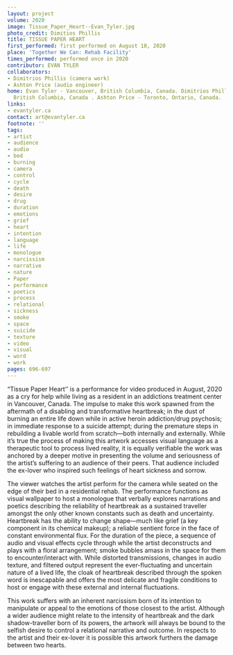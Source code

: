 ```yaml
---
layout: project
volume: 2020
image: Tissue_Paper_Heart--Evan_Tyler.jpg
photo_credit: Dimitios Phillis
title: TISSUE PAPER HEART
first_performed: first performed on August 18, 2020
place: 'Together We Can: Rehab Facility'
times_performed: performed once in 2020
contributor: EVAN TYLER
collaborators:
- Dimitrios Phillis (camera work)
- Ashton Price (audio engineer)
home: Evan Tyler - Vancouver, British Columbia, Canada. Dimitrios Phillis - Victoria,
  British Columbia, Canada . Ashton Price - Toronto, Ontario, Canada.
links:
- evantyler.ca
contact: art@evantyler.ca
footnote: ''
tags:
- artist
- audience
- audio
- bed
- burning
- camera
- control
- cycle
- death
- desire
- drug
- duration
- emotions
- grief
- heart
- intention
- language
- life
- monologue
- narcissism
- narrative
- nature
- Paper
- performance
- poetics
- process
- relational
- sickness
- smoke
- space
- suicide
- texture
- video
- visual
- word
- work
pages: 696-697
---
```

“Tissue Paper Heart’’ is a performance for video produced in August, 2020 as a cry for help while living as a resident in an addictions treatment center in Vancouver, Canada. The impulse to make this work spawned from the aftermath of a disabling and transformative heartbreak; in the dust of burning an entire life down while in active heroin addiction/drug psychosis; in immediate response to a suicide attempt; during the premature steps in rebuilding a livable world from scratch—both internally and externally. While it’s true the process of making this artwork accesses visual language as a therapeutic tool to process lived reality, it is equally verifiable the work was anchored by a deeper motive in presenting the volume and seriousness of the artist’s suffering to an audience of their peers. That audience included the ex-lover who inspired such feelings of heart sickness and sorrow. 

The viewer watches the artist perform for the camera while seated on the edge of their bed in a residential rehab. The performance functions as visual wallpaper to host a monologue that verbally explores narrations and poetics describing the reliability of heartbreak as a sustained traveller amongst the only other known constants such as death and uncertainty. Heartbreak has the ability to change shape—much like grief (a key component in its chemical makeup); a reliable sentient force in the face of constant environmental flux. For the duration of the piece, a sequence of audio and visual effects cycle through while the artist deconstructs and plays with a floral arrangement; smoke bubbles amass in the space for them to encounter/interact with. While distorted transmissions, changes in audio texture, and filtered output represent the ever-fluctuating and uncertain nature of a lived life, the cloak of heartbreak described through the spoken word is inescapable and offers the most delicate and fragile conditions to host or engage with these external and internal fluctuations. 

This work suffers with an inherent narcissism born of its intention to manipulate or appeal to the emotions of those closest to the artist. Although a wider audience might relate to the intensity of heartbreak and the dark shadow-traveller born of its powers, the artwork will always be bound to the selfish desire to control a relational narrative and outcome. In respects to the artist and their ex-lover it is possible this artwork furthers the damage between two hearts.